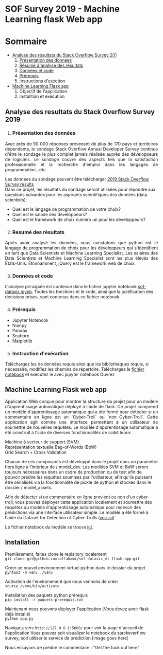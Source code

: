 # SOF Survey 2019 - Machine Learning flask Web app

# Sommaire

 * [Analyse des résultats du Stack Overflow Survey 201](#stack-overflow)
      1. [Présentation des données](#presentation) 
      2. [Résumé d'analyse des résultats](#resume-resultat)
      3. [Données et code](#code-donnees)
      4. [Prérequis](#prerequis)
      5. [Instructions d'exéction](instructions)
 * [Machine Learning Flask app](#ml-flask-app)
      1. Objectif de l'application
      2. Installtion et exécution

## Analyse des resultats du Stack Overflow Survey 2019 <a name="stack-overflow"></a>
  1. ### Présentation des données <a name="presentation"></a>
<p align="justify">
Avec près de 90 000 réponses provenant de plus de 170 pays et territoires dépendants, le sondage Stack Overflow Annual Developer Survey continue d'être le sondage le plus complet jamais réalisée auprès des développeurs de logiciels. Le sondage couvre des aspects tels que la satisfaction professionnelle et la recherche d'emploi dans les langages de programmation...etc<br>

Les données du sondage peuvent être télécharger [2019 Stack Overflow Survey results](https://insights.stackoverflow.com/survey)<br>
Dans ce projet, les résultats du sondage seront utilisées pour répondre aux questions suivantes pour les aspirants scientifiques des données (data scientists):
</p>

  * Quel est le langage de programmation de votre choix?
  * Quel est le salaire des développeurs?
  * Quel est le framework de choix numéro un pour les développeurs?

  2. ### Resumé des résultats <a name="resume-resultat"></a>
<p align="justify">
Après avoir analysé les données, nous constatons que python est le langage de programmation de choix pour les développeurs qui s'identifient en tant que Data Scientists et Machine Learning Specialist. Les salaires des Data Scientists et Machine Learning Specialist sont les plus élevés des États-Unis. Étonnamment, jQuery est le framework web de choix.

  3. ### Données et code <a name="code-donnees"></a>
L'analyse principale est contenue dans le fichier jupyter notebook [sof-dataviz.ipynb](https://github.com/alfahami/sof-dataviz_ml-flask-app/blob/master/model_dev/sof-dataviz.ipynb). Toutes les fonctions et le code, ainsi que la justification des décisions prises, sont contenus dans ce fichier notebook.

  4. ### Prérequis <a name="prerequis"></a>
   * Jupyter Notebook
   * Numpy
   * Pandas
   * Seaborn
   * Matplotlib
    
  5. ### Instruction d'exécution
Téléchargez les de données requis ainsi que les bibliothèques requis, si nécessaire, modifiez les chemins de répertoire.
Téléchargez le [fichier notebook](https://github.com/alfahami/sof-dataviz_ml-flask-app/blob/master/model_dev/sof-dataviz.ipynb) et exécutez le avec jupyter notebook
Ouvrez
</p>

## Machine Learning Flask web app <a name="ml-flask-app"></a>
<p align="justify">
Application Web conçue pour montrer la structure du projet pour un modèle d'apprentissage automatique déployé à l'aide de flask. Ce projet comprend un modèle d'apprentissage automatique qui a été formé pour détecter si un commentaire en ligne est un `Cyber-Troll` ou `non Cyber-Troll`. Cette application agit comme une interface permettant à un utilisateur de soumettre de nouvelles requêtes. Le modèle d'apprentissage automatique a été construit à l'aide de diverses fonctionnalités de scikit learn:

Machine à vecteur de support (SVM)\
Représentation textuelle Bag-of-Words (BoW)\
Grid Search + Cross Validation

Chacun de ces composants est développé dans le projet dans un paramètre hors ligne à l'intérieur de / model_dev. Les modèles SVM et BoW seront toujours nécessaires dans un cadre de production ou de test afin de pouvoir prédire les requêtes soumises par l'utilisateur, afin qu'ils puissent être sérialisés via la fonctionnalité de pickle de python et stockés dans le dossier / model_assets.

Afin de détecter si un commentaire en ligne provient ou non d'un cyber-troll, vous pouvez déployer cette application localement et soumettre des requêtes au modèle d'apprentissage automatique pour recevoir des prédictions via une interface utilisateur simple. Le modèle a été formé à l'aide du Dataset for Detection of Cyber-Trolls ([voir ici](https://dataturks.com/projects/abhishek.narayanan/Dataset-for-Detection-of-Cyber-Trolls)). 

Le fichier notebook du modèle se trouve [ici](https://github.com/alfahami/sof-dataviz_ml-flask-app/blob/master/model_dev/model_dev.ipynb).
</p>

## Installation 
Premièrement, faites clone le repisitory localement\
`git clone git@github.com:alfahami/sof-dataviz_ml-flask-app.git`

Créer un nouvel environement virtuel python dans le dossier du projet\
`pyhton3 -m venv ./venv`

Activation de l'environement que nous vennons de créer\
`source /venv/bin/activate`

Installation des paquets python prérequis\
`pip install -r paquets-prerequis.txt`

Maintenant nous pouvons déployer l'application (Vous devez avoir flask déjà installé)\
`python app.py`

Naviguez vers `http://127.0.0.1:5000/` pour voir la page d'accueil de l'application
Vous pouvez soit visualizer le notebook du stackoverflow survey, soit utiliser le service de prédiction
[image goes here]

Nous essayons de prédire le commentaire : "Get the fuck out here"

